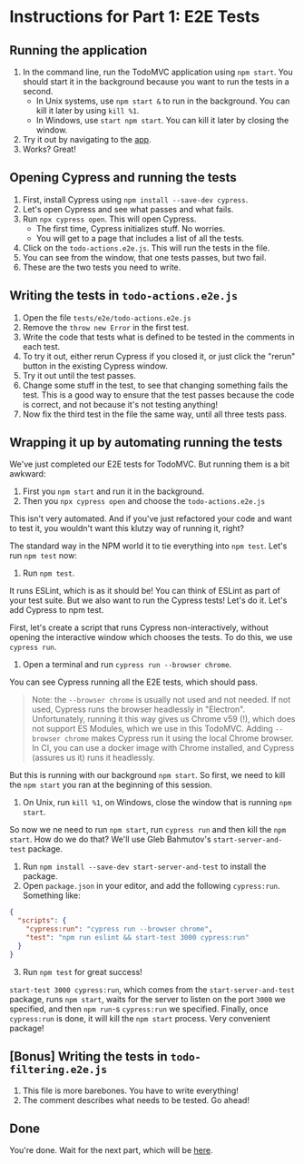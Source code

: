 # Instructions for Part 1: E2E Tests

## Running the application

1. In the command line, run the TodoMVC application using `npm start`.
   You should start it in the background because you want to run the tests in a second.
   * In Unix systems, use `npm start &` to run in the background.
     You can kill it later by using `kill %1`.
   * In Windows, use `start npm start`. You can kill it later by closing the window.
1. Try it out by navigating to the [app](http://localhost:3000).
1. Works? Great!

## Opening Cypress and running the tests

1. First, install Cypress using `npm install --save-dev cypress`.
1. Let's open Cypress and see what passes and what fails.
1. Run `npx cypress open`. This will open Cypress.
   * The first time, Cypress initializes stuff. No worries.
   * You will get to a page that includes a list of all the tests.
1. Click on the `todo-actions.e2e.js`. This will run the tests in the file.
1. You can see from the window, that one tests passes, but two fail.
1. These are the two tests you need to write.

## Writing the tests in `todo-actions.e2e.js`

1. Open the file `tests/e2e/todo-actions.e2e.js`
1. Remove the `throw new Error` in the first test.
1. Write the code that tests what is defined to be tested in the comments in each test.
1. To try it out, either rerun Cypress if you closed it,
   or just click the "rerun" button in the existing Cypress window.
1. Try it out until the test passes.
1. Change some stuff in the test, to see that changing something fails the test.
   This is a good way to ensure that the test passes because the code is correct,
   and not because it's not testing anything!
1. Now fix the third test in the file the same way, until all three tests pass.

## Wrapping it up by automating running the tests

We've just completed our E2E tests for TodoMVC. But running them is a bit awkward:

1. First you `npm start` and run it in the background.
2. Then you `npx cypress open` and choose the `todo-actions.e2e.js`

This isn't very automated. And if you've just refactored your code and want to test it,
you wouldn't want this klutzy way of running it, right?

The standard way in the NPM world it to tie everything into `npm test`. Let's run `npm test` now:

1. Run `npm test`.

It runs ESLint, which is as it should be! You can think of ESLint as part of your test suite. But we also want
to run the Cypress tests! Let's do it.  Let's add Cypress to npm test.

First, let's create a script that runs Cypress non-interactively, without opening the interactive window which
chooses the tests. To do this, we use `cypress run`.

1. Open a terminal and run `cypress run --browser chrome`.

You can see Cypress running all the E2E tests, which should pass.

> Note: the `--browser chrome` is usually not used and not needed. If not used, Cypress runs the
> browser headlessly in "Electron". Unfortunately, running it this way gives us Chrome v59 (!),
> which does not support ES Modules, which we use in this TodoMVC. Adding `--browser chrome`
> makes Cypress run it using the local Chrome browser. In CI, you can use a docker image
> with Chrome installed, and Cypress (assures us it) runs it headlessly.

But this is running with our background `npm start`. So first, we need to kill the `npm start` you ran at the beginning of this
session.

1. On Unix, run `kill %1`, on Windows, close the window that is running `npm start`.

So now we ne need to run `npm start`, run `cypress run` and then kill the `npm start`. How do we do that? We'll use Gleb Bahmutov's `start-server-and-test` package.

1. Run `npm install --save-dev start-server-and-test` to install the package.
1. Open `package.json` in your editor, and add the following `cypress:run`. Something like:

```json
{
  "scripts": {
    "cypress:run": "cypress run --browser chrome",
    "test": "npm run eslint && start-test 3000 cypress:run"
  }
}
```

<!-- markdownlint-disable MD029 -->

3. Run `npm test` for great success!

<!-- markdownlint-enable MD029 -->

`start-test 3000 cypress:run`, which comes from the `start-server-and-test` package, runs `npm start`, waits for the server to listen on the port `3000` we specified, and then `npm run`-s `cypress:run` we specified. Finally, once `cypress:run` is done,
it will kill the `npm start` process. Very convenient package!

## [Bonus] Writing the tests in `todo-filtering.e2e.js`

1. This file is more barebones. You have to write everything!
1. The comment describes what needs to be tested. Go ahead!

## Done

You're done. Wait for the next part, which will be
[here](./2-visual-regression-tests-instructions.md).
